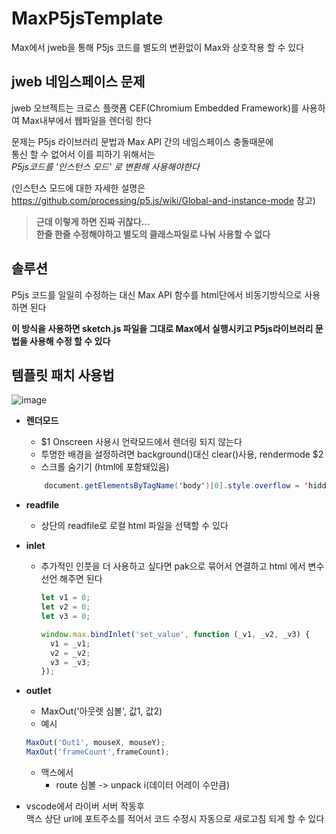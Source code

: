# MaxP5jsTemplate

Max에서 jweb을 통해 P5js 코드를 별도의 변환없이 Max와 상호작용 할 수 있다

## jweb 네임스페이스 문제

jweb 오브젝트는 크로스 플랫폼 CEF(Chromium Embedded Framework)를 사용하여 Max내부에서 웹파일을 렌더링 한다

문제는 P5js 라이브러리 문법과 Max API 간의 네임스페이스 충돌때문에  
통신 할 수 없어서 이를 피하기 위해서는    
*P5js코드를 '인스턴스 모드' 로 변환해 사용해야한다*

(인스턴스 모드에 대한 자세한 설명은 https://github.com/processing/p5.js/wiki/Global-and-instance-mode 참고)





> __근데 이렇게 하면 진짜 귀찮다...__   
> __한줄 한줄 수정해야하고 별도의 클래스파일로 나눠 사용할 수 없다__

## 솔루션

P5js 코드를 일일히 수정하는 대신 Max API 함수를 html단에서 비동기방식으로 사용하면 된다

**이 방식을 사용하면 sketch.js 파일을 그대로 Max에서 실행시키고 P5js라이브러리 문법을 사용해 수정 할 수 있다**

## 템플릿 패치 사용법

![image](https://github.com/0seconds-ago/MaxP5jsTemplate/assets/123317581/76a77602-7ece-4f2c-933a-a764798ea264)

* **렌더모드**
  * $1 Onscreen 사용시 언락모드에서 렌더링 되지 않는다
  * 투명한 배경을 설정하려면 background()대신 clear()사용, rendermode $2
  * 스크롤 숨기기 (html에 포함돼있음)

  ```java
      document.getElementsByTagName('body')[0].style.overflow = 'hidden';
    ```

* **readfile**
  * 상단의 readfile로 로컬 html 파일을 선택할 수 있다

* __inlet__
  * 추가적인 인풋을 더 사용하고 싶다면 pak으로 묶어서 연결하고
    html 에서 변수 선언 해주면 된다

    ```javascript
    let v1 = 0;
    let v2 = 0;
    let v3 = 0;

    window.max.bindInlet('set_value', function (_v1, _v2, _v3) {
      v1 = _v1;
      v2 = _v2;
      v3 = _v3;
    });
    ```

* __outlet__
  * MaxOut('아웃렛 심볼', 값1, 값2)
  * 예시
  ```javascript
  MaxOut('Out1', mouseX, mouseY);
  MaxOut('frameCount',frameCount);
  ```
  * 맥스에서
    * route 심볼 -> unpack i(데이터 어레이 수만큼)

* vscode에서 라이버 서버 작동후     
맥스 상단 url에 포트주소를 적어서 코드 수정시 자동으로 새로고침 되게 할 수 있다
